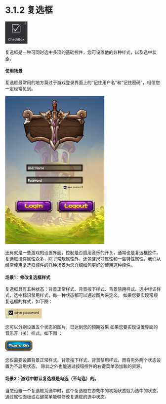 # 3.1.2 复选框


 ![image](res/image065.png)

复选框是一种可同时选中多项的基础控件，您可设置他的各种样式，以及选中状态。

#### 使用场景
复选框最常用的地方莫过于游戏登录界面上的“记住用户名”和“记住密码”，相信您一定经常见到。

  ![image](res/image066.png)

还有就是一些游戏的设置界面，控制是否启用音乐的开关，通常也是复选框控件。
复选框控件属性众多，除了常规属性外，还包含尺寸属性和一些特性属性，我们从经常使用复选框控件的几种场景为您介绍如何更好的使用这种控件。

#### 场景1：修改复选框样式
复选框具有五种状态：背景正常样式、背景按下样式、背景禁用样式、选中标识样式、选中标识禁用样式，每一种状态都可以通过图片来定义。
如果您要实现常规复选框的样式，如下图：

  ![image](res/image067.png)

您可以分别设置五个状态的图片，已达到您的预期效果
如果您要实现设置界面的音乐开（关）样式，如下图 ：

![image](res/image068.png)

 
您仅需要设置背景正常样式、背景按下样式、背景禁用样式，而将另外两个状态设置为不启用状态。
除此之外也能通过按钮控件的右键菜单添加新的资源。

#### 场景2：游戏中默认复选框是勾选（不勾选）的。
当您设置一个复选框为选中时，这个复选框在游戏中的初始状态就为选中的状态。
通过属性面板或右键菜单能够修改复选框的选中状态。


